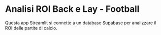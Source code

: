 # Analisi ROI Back e Lay - Football
Questa app Streamlit si connette a un database Supabase per analizzare il ROI delle partite di calcio.
